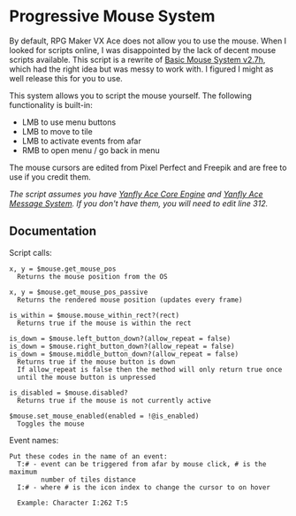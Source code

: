 # Progressive Mouse System
By default, RPG Maker VX Ace does not allow you to use the mouse. When I looked for scripts online, I was disappointed by the lack of decent mouse scripts available. This script is a rewrite of [Basic Mouse System v2.7h](https://forums.rpgmakerweb.com/index.php?threads/basic-mouse-system-addons.1752), which had the right idea but was messy to work with. I figured I might as well release this for you to use.

This system allows you to script the mouse yourself. The following functionality is built-in:
- LMB to use menu buttons
- LMB to move to tile
- LMB to activate events from afar
- RMB to open menu / go back in menu

The mouse cursors are edited from Pixel Perfect and Freepik and are free to use if you credit them.

*The script assumes you have [Yanfly Ace Core Engine](https://github.com/Archeia/YEARepo/blob/master/Core/Ace_Core_Engine.rb) and [Yanfly Ace Message System](https://github.com/Archeia/YEARepo/blob/master/Core/Ace_Message_System.rb). If you don't have them, you will need to edit line 312.*

## Documentation

Script calls:

    x, y = $mouse.get_mouse_pos
      Returns the mouse position from the OS
    
    x, y = $mouse.get_mouse_pos_passive
      Returns the rendered mouse position (updates every frame)
    
    is_within = $mouse.mouse_within_rect?(rect)
      Returns true if the mouse is within the rect
    
    is_down = $mouse.left_button_down?(allow_repeat = false)
    is_down = $mouse.right_button_down?(allow_repeat = false)
    is_down = $mouse.middle_button_down?(allow_repeat = false)
      Returns true if the mouse button is down
      If allow_repeat is false then the method will only return true once
      until the mouse button is unpressed
    
    is_disabled = $mouse.disabled?
      Returns true if the mouse is not currently active
    
    $mouse.set_mouse_enabled(enabled = !@is_enabled)
      Toggles the mouse
    
Event names:
  
    Put these codes in the name of an event:
      T:# - event can be triggered from afar by mouse click, # is the maximum
            number of tiles distance
      I:# - where # is the icon index to change the cursor to on hover
      
      Example: Character I:262 T:5
